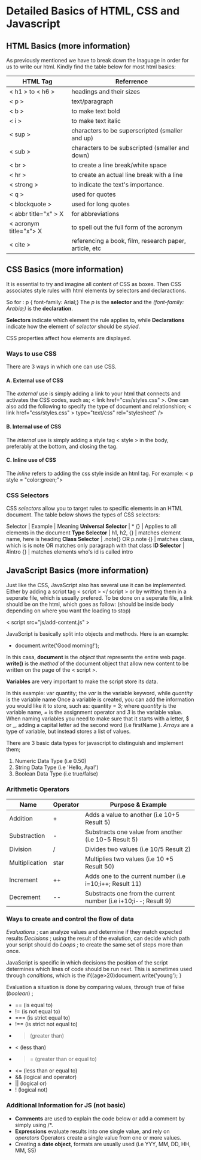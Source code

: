 # Detailed Basics of HTML, CSS and Javascript

## HTML Basics (more information)

As previously mentioned we have to break down the lnaguage in order for us to write our html. Kindly find the table below for most html basics:

HTML Tag | Referrence
---------|------------
< h1 > to < h6 > | headings and their sizes
< p > | text/paragraph
< b > | to make text bold
< i > | to make text italic
< sup > | characters to be superscripted (smaller and up)
< sub > | characters to be subscripted (smaller and down)
< br > | to create a line break/white space
< hr > | to create an actual line break with a line
< strong > | to indicate the text's importance.
< q > | used for quotes
< blockquote > | used for long quotes
< abbr title="x" > X</abbr> | for abbreviations
< acronym title="x"> X</acronym > | to spell out the full form of the acronym  
< cite > | referencing a book, film, research paper, article, etc

## CSS Basics (more information)

It is essential to try and imagine all content of CSS as boxes. Then CSS associates style rules with html elements by selectors and declaractions.

So for : p {
    font-family: Arial;}
The *p* is the **selector** and the *(font-family: Arabia;)* is the **declaration**.

**Selectors** indicate which element the rule applies to, while **Declarations** indicate how the element of *selector* should be *styled*.

CSS properties affect how elements are displayed.

### Ways to use CSS

There are 3 ways in which one can use CSS.

#### A. External use of CSS

The *external* use is simply adding a link to your html that connects and activates the CSS codes, such as; < link href="css/styles.css" >.
One can also add the following to specify the type of document and relationshion;
< link href="css/styles.css" > type="text/css" rel="stylesheet" />

#### B. Internal use of CSS

The *internal* use is simply adding a style tag < style > in the body, preferably at the bottom, and closing the tag.

#### C. Inline use of CSS

The *inline* refers to adding the css style inside an html tag. For example: 
< p style = "color:green;">

### CSS Selectors

CSS *selectors* allow you to target rules to specific elements in an HTML document.
The table below shows the types of CSS selectors:

Selector | Example | Meaning
**Universal Selector** | * {} | Applies to all elements in the document
**Type Selector** | h1, h2, {} | matches element name, here is heading
**Class Selector** | .note{} OR p.note {} | matches class, which is is note OR matches only paragraph with that class
**ID Selector** | #intro {} | matches elements who's id is called intro

## JavaScript Basics (more information)

Just like the CSS, JavaScript also has several use it can be implemented.
Either by adding a script tag < script > </ script > or by writting them in a seperate file, which is usually prefered. To be done on a seperate file, a link should be on the html, which goes as follow: (should be inside body depending on where you want the loading to stop)

< script src="js/add-content.js" ></script>

JavaScript is basically split into objects and methods. Here is an example:

- document.write('Good morning!');

In this casa, **document** is the *object* that represents the entire web page. **write()** is the *method* of the document object that allow new content to be written on the page of the < script >.

**Variables** are very important to make the script store its data.

In this example: var quantity;  the *var* is the variable keyword, while *quantity* is the variable name
Once a variable is created, you can add the information you would like it to store, such as: quantity = 3; where *quantity* is the variable name, *=* is the assignment operator and *3* is the variable value. When naming variables you need to make sure that it starts with a letter, $ or _, adding a capital letter ad the second word (i.e firstName ). *Arrays* are a type of variable, but instead stores a list of values.

There are 3 basic data types for javascript to distinguish and implement them;

1. Numeric Data Type (i.e 0.50)
2. String Data Type (i.e 'Hello, Aya!')
3. Boolean Data Type (i.e true/false)

### Arithmetic Operators

Name | Operator | Purpose & Example
------|--------|-------
Addition | + | Adds a value to another (i.e 10+5 Result 5)
Substraction | - | Substracts one value from another (i.e 10-5 Result 5)
Division | / | Divides two values (i.e 10/5 Result 2)
Multiplication | star | Multiplies two values (i.e 10 *5 Result 50)
Increment | ++ | Adds one to the current number (i.e i=10;i++; Result 11)
Decrement | -- | Substracts one from the current number (i.e i+10;i--; Result 9)

### Ways to create and control the flow of data

*Evaluations* ; can analyze values and determine if they match expected results
*Decisions* ; using the result of the evalution, can decide which path your script should do
*Loops* ; to create the same set of steps more than once.

JavaScript is specific in which decisions the position of the script determines which lines of code should be run next.
This is sometimes used through *conditions*, which is the if{(age>20)document.write('young'); }

Evaluation a situation is done by comparing values, through true of false (*boolean*) ; 

- == (is equal to)
- != (is not equal to)
- === (is strict equal to)
- !== (is strict not equal to)
- > (greater than)
- < (less than)
- >= (greater than or equal to)
- <= (less than or equal to)
- && (logical and operator)
- || (logical or)
- ! (logical not)

### Additional Information for JS (not basic)

- **Comments** are used to explain the code below or add a comment by simply using /*.
- **Expressions** evaluate results into one single value, and rely on *operators* Operators create a single value from one or more values.
- Creating a **date object**, formats are usually used (i.e YYY, MM, DD, HH, MM, SS)
